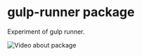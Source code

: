# gulp-runner package

Experiment of gulp runner.

![Video about package](http://scrns.s3.amazonaws.com/Snimok_ekrana_2017-07-20_v_20.42.18.png)
